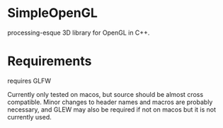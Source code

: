 # SimpleOpenGL
processing-esque 3D library for OpenGL in C++.

# Requirements
requires GLFW

Currently only tested on macos, but source should be almost cross compatible. Minor changes to header names and macros are probably necessary, and GLEW may also be required if not on macos but it is not currently used.

